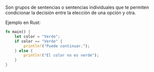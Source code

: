 Son grupos de sentencias o sentencias individuales que te permiten condicionar la decisión entre la elección de una opción y otra\.

Ejemplo en Rust:
```rust
fn main() {
    let color = "Verde";
    if color == "Verde" {
        println!("Puede continuar.");
    } else {
        println!("El color no es verde");
    }
}
```